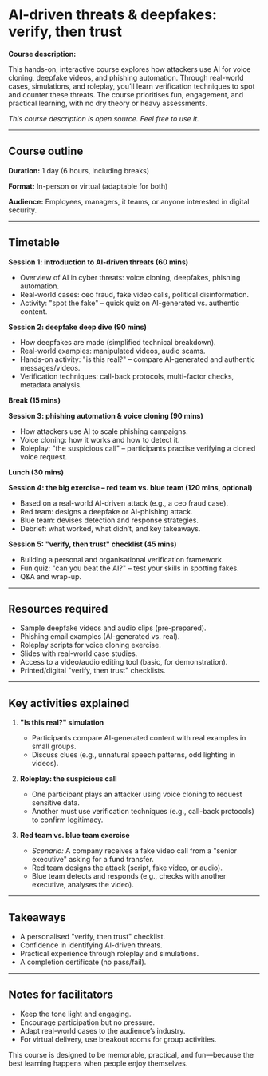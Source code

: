 # AI-driven threats & deepfakes: verify, then trust  

**Course description:**

This hands-on, interactive course explores how attackers use AI for voice cloning, deepfake videos, and phishing automation. Through real-world cases, simulations, and roleplay, you’ll learn verification techniques to spot and counter these threats. The course prioritises fun, engagement, and practical learning, with no dry theory or heavy assessments.  

*This course description is open source. Feel free to use it.*  

---  

## Course outline  

**Duration:** 1 day (6 hours, including breaks)  

**Format:** In-person or virtual (adaptable for both)  

**Audience:** Employees, managers, it teams, or anyone interested in digital security.  

---  

## Timetable  

**Session 1: introduction to AI-driven threats (60 mins)**  

- Overview of AI in cyber threats: voice cloning, deepfakes, phishing automation.  
- Real-world cases: ceo fraud, fake video calls, political disinformation.  
- Activity: "spot the fake" – quick quiz on AI-generated vs. authentic content.  

**Session 2: deepfake deep dive (90 mins)**  

- How deepfakes are made (simplified technical breakdown).  
- Real-world examples: manipulated videos, audio scams.  
- Hands-on activity: "is this real?" – compare AI-generated and authentic messages/videos.  
- Verification techniques: call-back protocols, multi-factor checks, metadata analysis.  

**Break (15 mins)**  

**Session 3: phishing automation & voice cloning (90 mins)** 

- How attackers use AI to scale phishing campaigns.  
- Voice cloning: how it works and how to detect it.  
- Roleplay: "the suspicious call" – participants practise verifying a cloned voice request.  

**Lunch (30 mins)**  

**Session 4: the big exercise – red team vs. blue team (120 mins, optional)**  

- Based on a real-world AI-driven attack (e.g., a ceo fraud case).  
- Red team: designs a deepfake or AI-phishing attack.  
- Blue team: devises detection and response strategies.  
- Debrief: what worked, what didn’t, and key takeaways.  

**Session 5: "verify, then trust" checklist (45 mins)**  

- Building a personal and organisational verification framework.  
- Fun quiz: "can you beat the AI?" – test your skills in spotting fakes.  
- Q&A and wrap-up.

---  

## Resources required  

- Sample deepfake videos and audio clips (pre-prepared).  
- Phishing email examples (AI-generated vs. real).  
- Roleplay scripts for voice cloning exercise.  
- Slides with real-world case studies.  
- Access to a video/audio editing tool (basic, for demonstration).  
- Printed/digital "verify, then trust" checklists.  

---  

## Key activities explained  

1. **"Is this real?" simulation**  
   - Participants compare AI-generated content with real examples in small groups.  
   - Discuss clues (e.g., unnatural speech patterns, odd lighting in videos).  

2. **Roleplay: the suspicious call**  
   - One participant plays an attacker using voice cloning to request sensitive data.  
   - Another must use verification techniques (e.g., call-back protocols) to confirm legitimacy.  

3. **Red team vs. blue team exercise**  
   - *Scenario:* A company receives a fake video call from a "senior executive" asking for a fund transfer.  
   - Red team designs the attack (script, fake video, or audio).  
   - Blue team detects and responds (e.g., checks with another executive, analyses the video).  

---  

## Takeaways  

- A personalised "verify, then trust" checklist.  
- Confidence in identifying AI-driven threats.  
- Practical experience through roleplay and simulations.  
- A completion certificate (no pass/fail).  

---  

## Notes for facilitators  

- Keep the tone light and engaging.  
- Encourage participation but no pressure.  
- Adapt real-world cases to the audience’s industry.  
- For virtual delivery, use breakout rooms for group activities.  

This course is designed to be memorable, practical, and fun—because the best learning happens when people enjoy themselves.

